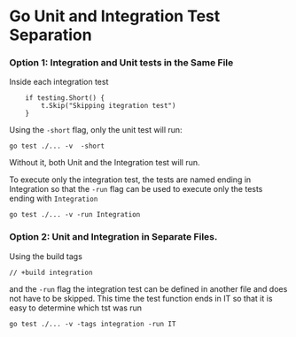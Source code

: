 # Go Unit and Integration Test Separation

### Option 1: Integration and Unit tests in the Same File

Inside each integration test
```golang
	if testing.Short() {
		t.Skip("Skipping itegration test")
	}

```
Using the `-short` flag, only the unit test will run:

`go test ./... -v  -short`


Without it, both Unit and the Integration test will run.


To execute only the integration test, the tests are named ending in Integration so that the `-run` flag can be used to execute only the tests ending with `Integration` 

`go test ./... -v -run Integration`

### Option 2: Unit and Integration in Separate Files.

Using the build tags

```golang
// +build integration
```

and the `-run` flag the integration test can be defined in another file and does not have to be skipped.  This time the test function ends in IT so that it is easy to determine which tst was run

`go test ./... -v -tags integration -run IT`


